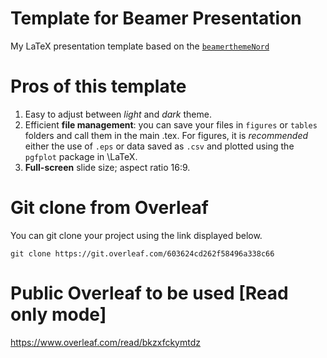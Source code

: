 # Template for Beamer Presentation
My LaTeX presentation template based on the [`beamerthemeNord`](https://github.com/junwei-wang/beamerthemeNord)

# Pros of this template
1. Easy to adjust between *light* and *dark* theme.
2. Efficient **file management**: you can save your files in `figures` or `tables` folders and call them in the main .tex. For figures, it is *recommended* either the use of `.eps` or data saved as `.csv` and plotted using the `pgfplot` package in \LaTeX.
3. **Full-screen** slide size; aspect ratio 16:9. 

# Git clone from Overleaf
You can git clone your project using the link displayed below.

`git clone https://git.overleaf.com/603624cd262f58496a338c66`

# Public Overleaf to be used [Read only mode]
<i class="ai ai-overleaf ai-3x"></i> https://www.overleaf.com/read/bkzxfckymtdz
